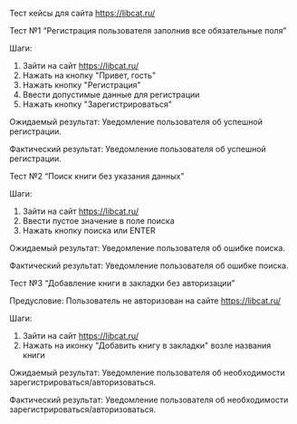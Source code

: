 Тест кейсы для сайта https://libcat.ru/

  Тест №1 “Регистрация пользователя заполнив все обязательные поля”

Шаги:

1. Зайти на сайт https://libcat.ru/
2. Нажать на кнопку "Привет, гость"
3. Нажать кнопку "Регистрация"
4. Ввести допустимые данные для регистрации
5. Нажать кнопку "Зарегистрироваться"

Ожидаемый результат: Уведомление пользователя об успешной регистрации.

Фактический результат: Уведомление пользователя об успешной регистрации.

Тест №2 “Поиск книги без указания данных”

Шаги:

1. Зайти на сайт https://libcat.ru/
2. Ввести пустое значение в поле поиска
3. Нажать кнопку поиска или ENTER

Ожидаемый результат: Уведомление пользователя об ошибке поиска.

Фактический результат: Уведомление пользователя об ошибке поиска.

Тест №3 “Добавление книги в закладки без авторизации”

Предусловие: Пользователь не авторизован на сайте https://libcat.ru/

Шаги:

1. Зайти на сайт https://libcat.ru/
2. Нажать на иконку "Добавить книгу в закладки" возле названия книги

Ожидаемый результат: Уведомление пользователя об необходимости зарегистрироваться/авторизоваться.

Фактический результат: Уведомление пользователя об необходимости зарегистрироваться/авторизоваться.
